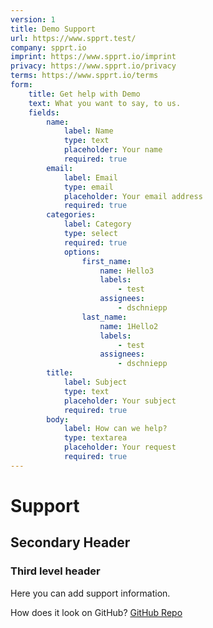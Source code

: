 ```yaml
---
version: 1
title: Demo Support
url: https://www.spprt.test/
company: spprt.io
imprint: https://www.spprt.io/imprint
privacy: https://www.spprt.io/privacy
terms: https://www.spprt.io/terms
form:
    title: Get help with Demo
    text: What you want to say, to us.
    fields:
        name:
            label: Name
            type: text
            placeholder: Your name
            required: true
        email:
            label: Email
            type: email
            placeholder: Your email address
            required: true
        categories:
            label: Category
            type: select
            required: true
            options:
                first_name:
                    name: Hello3
                    labels: 
                        - test
                    assignees:
                        - dschniepp 
                last_name:
                    name: 1Hello2
                    labels:
                        - test
                    assignees:
                        - dschniepp 
        title:
            label: Subject
            type: text
            placeholder: Your subject
            required: true
        body:
            label: How can we help?
            type: textarea
            placeholder: Your request
            required: true
---
```

# Support

## Secondary Header

### Third level header

Here you can add support information.

How does it look on GitHub? [GitHub Repo](https://github.com/spprt-io/demo/issues)
